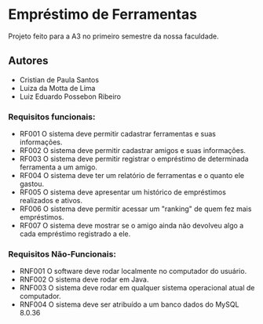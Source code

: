 # Empréstimo de Ferramentas

Projeto feito para a A3 no primeiro semestre da nossa faculdade.

## Autores
- Cristian de Paula Santos
- Luiza da Motta de Lima
- Luiz Eduardo Possebon Ribeiro

### Requisitos funcionais:
- RF001 O sistema deve permitir cadastrar ferramentas e suas informações.
- RF002 O sistema deve permitir cadastrar amigos e suas informações.
- RF003 O sistema deve permitir registrar o empréstimo de determinada ferramenta a um amigo.
- RF004 O sistema deve ter um relatório de ferramentas e o quanto ele gastou.
- RF005 O sistema deve apresentar um histórico de empréstimos realizados e ativos.
- RF006 O sistema deve permitir acessar um "ranking" de quem fez mais empréstimos.
- RF007 O sistema deve mostrar se o amigo ainda não devolveu algo a cada empréstimo registrado a ele.
  
### Requisitos Não-Funcionais:
- RNF001 O software deve rodar localmente no computador do usuário.
- RNF002 O sistema deve rodar em Java.
- RNF003 O sistema deve rodar em qualquer sistema operacional atual de computador.
- RNF004 O sistema deve ser atribuído a um banco dados do MySQL 8.0.36
